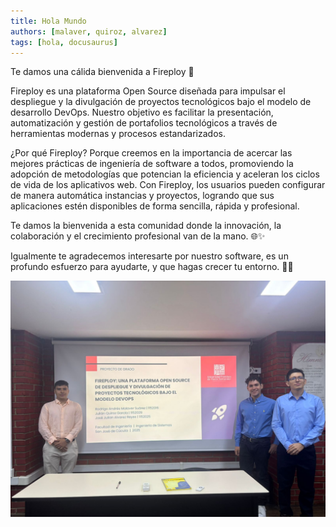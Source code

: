 ```yaml
---
title: Hola Mundo
authors: [malaver, quiroz, alvarez]
tags: [hola, docusaurus]
---
```


<!-- truncate -->

Te damos una cálida bienvenida a Fireploy 🚀

Fireploy es una plataforma Open Source diseñada para impulsar el despliegue y la divulgación de proyectos tecnológicos bajo el modelo de desarrollo DevOps. Nuestro objetivo es facilitar la presentación, automatización y gestión de portafolios tecnológicos a través de herramientas modernas y procesos estandarizados.

¿Por qué Fireploy? Porque creemos en la importancia de acercar las mejores prácticas de ingeniería de software a todos, promoviendo la adopción de metodologías que potencian la eficiencia y aceleran los ciclos de vida de los aplicativos web. Con Fireploy, los usuarios pueden configurar de manera automática instancias y proyectos, logrando que sus aplicaciones estén disponibles de forma sencilla, rápida y profesional.

Te damos la bienvenida a esta comunidad donde la innovación, la colaboración y el crecimiento profesional van de la mano. 🌐✨

Igualmente te agradecemos interesarte por nuestro software, es un profundo esfuerzo para ayudarte, y que hagas crecer tu entorno. 👨‍💻

![alt text](image.png)